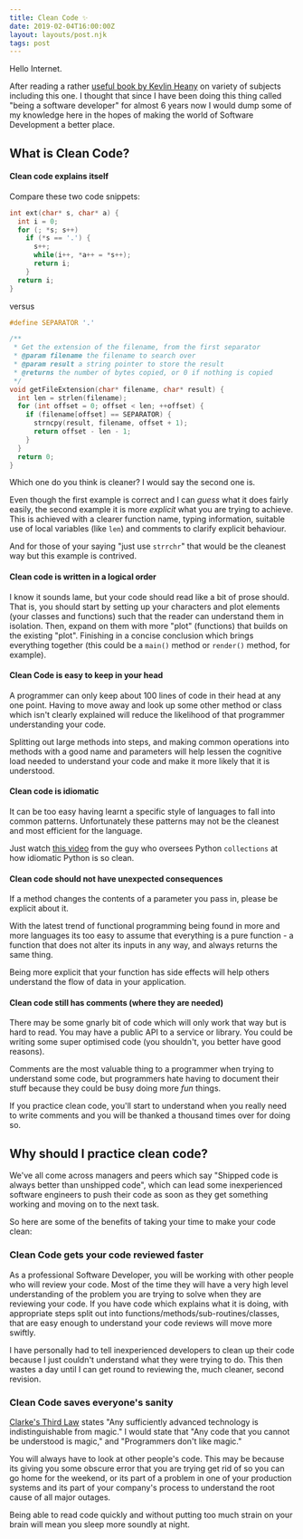 ```yaml
---
title: Clean Code ✨
date: 2019-02-04T16:00:00Z
layout: layouts/post.njk
tags: post
---
```

Hello Internet.

After reading a rather
[useful book by Kevlin Heany](https://www.amazon.co.uk/dp/0596809484) on variety
of subjects including this one. I thought that since I have been doing this
thing called "being a software developer" for almost 6 years now I would dump
some of my knowledge here in the hopes of making the world of Software
Development a better place.

## What is Clean Code?

#### Clean code explains itself

Compare these two code snippets:

```c
int ext(char* s, char* a) {
  int i = 0;
  for (; *s; s++)
    if (*s == '.') {
      s++;
      while(i++, *a++ = *s++);
      return i;
    }
  return i;
}
```

versus

```c
#define SEPARATOR '.'

/**
 * Get the extension of the filename, from the first separator
 * @param filename the filename to search over
 * @param result a string pointer to store the result
 * @returns the number of bytes copied, or 0 if nothing is copied
 */
void getFileExtension(char* filename, char* result) {
  int len = strlen(filename);
  for (int offset = 0; offset < len; ++offset) {
    if (filename[offset] == SEPARATOR) {
      strncpy(result, filename, offset + 1);
      return offset - len - 1;
    }
  }
  return 0;
}

```

Which one do you think is cleaner? I would say the second one is.

Even though the first example is correct and I can _guess_ what it does fairly
easily, the second example it is more _explicit_ what you are trying to achieve.
This is achieved with a clearer function name, typing information, suitable use
of local variables (like `len`) and comments to clarify explicit behaviour.

And for those of your saying "just use `strrchr`" that would be the cleanest way
but this example is contrived.

#### Clean code is written in a logical order

I know it sounds lame, but your code should read like a bit of prose should.
That is, you should start by setting up your characters and plot elements (your
classes and functions) such that the reader can understand them in isolation.
Then, expand on them with more "plot" (functions) that builds on the existing
"plot". Finishing in a concise conclusion which brings everything together (this
could be a `main()` method or `render()` method, for example).

#### Clean Code is easy to keep in your head

A programmer can only keep about 100 lines of code in their head at any one
point. Having to move away and look up some other method or class which isn't
clearly explained will reduce the likelihood of that programmer understanding
your code.

Splitting out large methods into steps, and making common operations into
methods with a good name and parameters will help lessen the cognitive load
needed to understand your code and make it more likely that it is understood.

#### Clean code is idiomatic

It can be too easy having learnt a specific style of languages to fall into
common patterns. Unfortunately these patterns may not be the cleanest and most
efficient for the language.

Just watch [this video](https://www.youtube.com/watch?v=OSGv2VnC0go) from the
guy who oversees Python `collections` at how idiomatic Python is so clean.

#### Clean code should not have unexpected consequences

If a method changes the contents of a parameter you pass in, please be explicit
about it.

With the latest trend of functional programming being found in more and more
languages its too easy to assume that everything is a pure function - a function
that does not alter its inputs in any way, and always returns the same thing.

Being more explicit that your function has side effects will help others
understand the flow of data in your application.

#### Clean code still has comments (where they are needed)

There may be some gnarly bit of code which will only work that way but is hard
to read. You may have a public API to a service or library. You could be writing
some super optimised code (you shouldn't, you better have good reasons).

Comments are the most valuable thing to a programmer when trying to understand
some code, but programmers hate having to document their stuff because they
could be busy doing more _fun_ things.

If you practice clean code, you'll start to understand when you really need to
write comments and you will be thanked a thousand times over for doing so.

## Why should I practice clean code?

We've all come across managers and peers which say "Shipped code is always
better than unshipped code", which can lead some inexperienced software
engineers to push their code as soon as they get something working and moving on
to the next task.

So here are some of the benefits of taking your time to make your code clean:

### Clean Code gets your code reviewed faster

As a professional Software Developer, you will be working with other people who
will review your code. Most of the time they will have a very high level
understanding of the problem you are trying to solve when they are reviewing
your code. If you have code which explains what it is doing, with appropriate
steps split out into functions/methods/sub-routines/classes, that are easy
enough to understand your code reviews will move more swiftly.

I have personally had to tell inexperienced developers to clean up their code
because I just couldn't understand what they were trying to do. This then wastes
a day until I can get round to reviewing the, much cleaner, second revision.

### Clean Code saves everyone's sanity

[Clarke's Third Law](https://en.wikipedia.org/wiki/Clarke%27s_three_laws) states
"Any sufficiently advanced technology is indistinguishable from magic." I would
state that "Any code that you cannot be understood is magic," and "Programmers
don't like magic."

You will always have to look at other people's code. This may be because its
giving you some obscure error that you are trying get rid of so you can go home
for the weekend, or its part of a problem in one of your production systems and
its part of your company's process to understand the root cause of all major
outages.

Being able to read code quickly and without putting too much strain on your
brain will mean you sleep more soundly at night.

